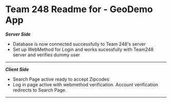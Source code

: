 # Team 248 Readme for - GeoDemo App

***Server Side*** 

 - Database is now connected successfully to Team 248's server
 - Set up WebMethod for Login and works sucessfully with Team248 server and verifies dummy user

*****************

***Client Side***

 - Search Page active ready to accept Zipcodes
 - Log in page active with webmethod verification. Account verification redirects to Search Page.

*****************